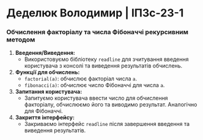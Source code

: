 # Деделюк Володимир | ІПЗс-23-1
### Обчислення факторіалу та числа Фібоначчі рекурсивним методом

1. **Введення/Виведення:**
   - Використовуємо бібліотеку `readline` для зчитування введення користувача з консолі та виведення результатів обчислень.
2. **Функції для обчислень:**
   - `factorial(a)`: обчислює факторіал числа `a`.
   - `fibonacci(a)`: обчислює число Фібоначчі для числа `a`.
3. **Запитання користувача:**
   - Запитуємо користувача ввести число для обчислення факторіалу, обчислюємо його та виводимо результат. Аналогічно для Фібоначчі.
4. **Закриття інтерфейсу:**
   - Закриваємо інтерфейс `readline` після завершення введення та виведення результатів.

